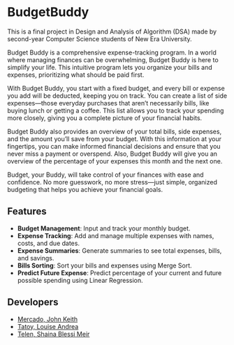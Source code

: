 # BudgetBuddy
This is a final project in Design and Analysis of Algorithm (DSA) made by second-year Computer Science students of New Era University.

Budget Buddy is a comprehensive expense-tracking program. In a world where managing finances can be overwhelming, Budget Buddy is here to simplify your life. This intuitive program lets you organize your bills and expenses, prioritizing what should be paid first.

With Budget Buddy, you start with a fixed budget, and every bill or expense you add will be deducted, keeping you on track. You can create a list of side expenses—those everyday purchases that aren’t necessarily bills, like buying lunch or getting a coffee. This list allows you to track your spending more closely, giving you a complete picture of your financial habits.

Budget Buddy also provides an overview of your total bills, side expenses, and the amount you’ll save from your budget. With this information at your fingertips, you can make informed financial decisions and ensure that you never miss a payment or overspend. Also, Budget Buddy will give you an overview of the percentage of your expenses this month and the next one.

Budget, your Buddy, will take control of your finances with ease and confidence. No more guesswork, no more stress—just simple, organized budgeting that helps you achieve your financial goals.

## Features
- **Budget Management**: Input and track your monthly budget.
- **Expense Tracking**: Add and manage multiple expenses with names, costs, and due dates.
- **Expense Summaries**: Generate summaries to see total expenses, bills, and savings.
- **Bills Sorting**: Sort your bills and expenses using Merge Sort.
- **Predict Future Expense**: Predict percentage of your current and future possible spending using Linear Regression.

## Developers
- [Mercado, John Keith](https://github.com/KeithMercado)
- [Tatoy, Louise Andrea](https://github.com/AndreaTatoy)
- [Telen, Shaina Blessi Meir](https://github.com/Telenshaina)
